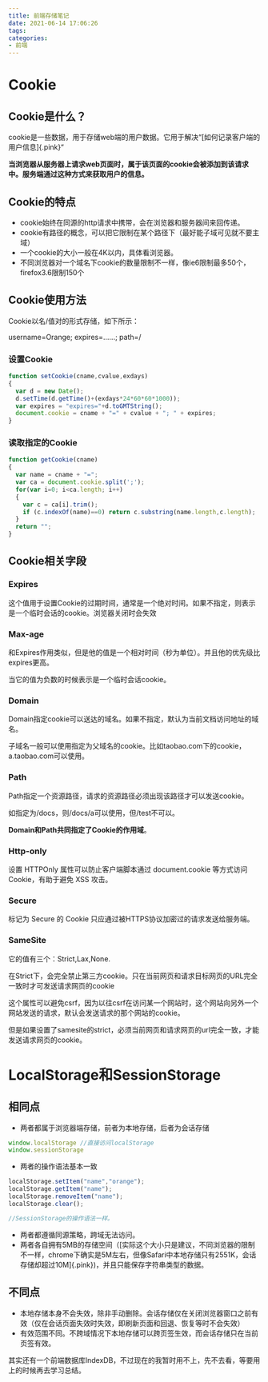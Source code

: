 ```yaml
---
title: 前端存储笔记
date: 2021-06-14 17:06:26
tags:
categories:
- 前端
---
```


# Cookie

## Cookie是什么？

cookie是一些数据，用于存储web端的用户数据。它用于解决“[如何记录客户端的用户信息]{.pink}“

**当浏览器从服务器上请求web页面时，属于该页面的cookie会被添加到该请求中。服务端通过这种方式来获取用户的信息。**

## Cookie的特点

- cookie始终在同源的http请求中携带，会在浏览器和服务器间来回传递。
- cookie有路径的概念，可以把它限制在某个路径下（最好能子域可见就不要主域）
- 一个cookie的大小一般在4K以内，具体看浏览器。
- 不同浏览器对一个域名下cookie的数量限制不一样，像ie6限制最多50个，firefox3.6限制150个

## Cookie使用方法

Cookie以名/值对的形式存储，如下所示：

username=Orange; expires=......; path=/

### 设置Cookie

```javascript
function setCookie(cname,cvalue,exdays)
{
  var d = new Date();
  d.setTime(d.getTime()+(exdays*24*60*60*1000));
  var expires = "expires="+d.toGMTString();
  document.cookie = cname + "=" + cvalue + "; " + expires;
}
```

### 读取指定的Cookie

```javascript
function getCookie(cname)
{
  var name = cname + "=";
  var ca = document.cookie.split(';');
  for(var i=0; i<ca.length; i++) 
  {
    var c = ca[i].trim();
    if (c.indexOf(name)==0) return c.substring(name.length,c.length);
  }
  return "";
}
```

## Cookie相关字段

### Expires

这个值用于设置Cookie的过期时间，通常是一个绝对时间。如果不指定，则表示是一个临时会话的cookie。浏览器关闭时会失效

### Max-age

和Expires作用类似，但是他的值是一个相对时间（秒为单位）。并且他的优先级比expires更高。

当它的值为负数的时候表示是一个临时会话cookie。

### Domain

Domain指定cookie可以送达的域名。如果不指定，默认为当前文档访问地址的域名。

子域名一般可以使用指定为父域名的cookie。比如taobao.com下的cookie，a.taobao.com可以使用。

### Path

Path指定一个资源路径，请求的资源路径必须出现该路径才可以发送cookie。

如指定为/docs，则/docs/a可以使用，但/test不可以。

**Domain和Path共同指定了Cookie的作用域**。

### Http-only

设置 HTTPOnly 属性可以防止客户端脚本通过 document.cookie 等方式访问 Cookie，有助于避免 XSS 攻击。

### Secure

标记为 Secure 的 Cookie 只应通过被HTTPS协议加密过的请求发送给服务端。

### SameSite

它的值有三个：Strict,Lax,None.

在Strict下，会完全禁止第三方cookie。只在当前网页和请求目标网页的URL完全一致时才可发送请求网页的cookie

这个属性可以避免csrf，因为以往csrf在访问某一个网站时，这个网站向另外一个网站发送的请求，默认会发送请求的那个网站的cookie。

但是如果设置了samesite的strict，必须当前网页和请求网页的url完全一致，才能发送请求网页的cookie。

# LocalStorage和SessionStorage

## 相同点

- 两者都属于浏览器端存储，前者为本地存储，后者为会话存储

```javascript
window.localStorage //直接访问localStorage
window.sessionStorage
```

- 两者的操作语法基本一致

```javascript
localStorage.setItem("name","orange");
localStorage.getItem("name");
localStorage.removeItem("name");
localStorage.clear();

//SessionStorage的操作语法一样。
```

- 两者都遵循同源策略，跨域无法访问。
- 两者各自拥有5MB的存储空间（[实际这个大小只是建议，不同浏览器的限制不一样，chrome下确实是5M左右，但像Safari中本地存储只有2551K，会话存储却超过10M]{.pink})，并且只能保存字符串类型的数据。

## 不同点

- 本地存储本身不会失效，除非手动删除。会话存储仅在关闭浏览器窗口之前有效（仅在会话页面失效时失效，即刷新页面和回退、恢复等时不会失效）
- 有效范围不同。不跨域情况下本地存储可以跨页签生效，而会话存储只在当前页签有效。

其实还有一个前端数据库IndexDB，不过现在的我暂时用不上，先不去看，等要用上的时候再去学习总结。

